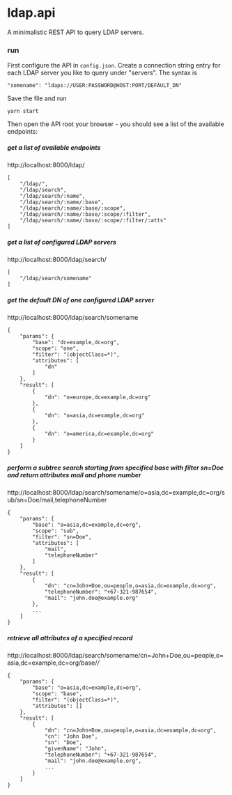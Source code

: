 # ldap.api

A minimalistic REST API to query LDAP servers.

### run

First configure the API in `config.json`.
Create a connection string entry for each LDAP server you like to query under "servers".
The syntax is

    "somename": "ldaps://USER:PASSWORD@HOST:PORT/DEFAULT_DN"

Save the file and run

    yarn start

Then open the API root your browser - you should see a list of the available endpoints:

##### get a list of available endpoints

http://localhost:8000/ldap/

    [
        "/ldap/",
        "/ldap/search",
        "/ldap/search/:name",
        "/ldap/search/:name/:base",
        "/ldap/search/:name/:base/:scope",
        "/ldap/search/:name/:base/:scope/:filter",
        "/ldap/search/:name/:base/:scope/:filter/:atts"
    ]

##### get a list of configured LDAP servers

http://localhost:8000/ldap/search/

    [
        "/ldap/search/somename"
    ]

##### get the default DN of one configured LDAP server

http://localhost:8000/ldap/search/somename

    {
        "params": {
            "base": "dc=example,dc=org",
            "scope": "one",
            "filter": "(objectClass=*)",
            "attributes": [
                "dn"
            ]
        },
        "result": [
            {
                "dn": "o=europe,dc=example,dc=org"
            },
            {
                "dn": "o=asia,dc=example,dc=org"
            },
            {
                "dn": "o=america,dc=example,dc=org"
            }
        ]
    }

##### perform a subtree search starting from specified base with filter sn=Doe and return attributes mail and phone number

http://localhost:8000/ldap/search/somename/o=asia,dc=example,dc=org/sub/sn=Doe/mail,telephoneNumber

    {
        "params": {
            "base": "o=asia,dc=example,dc=org",
            "scope": "sub",
            "filter": "sn=Doe",
            "attributes": [
                "mail",
                "telephoneNumber"
            ]
        },
        "result": [
            {
                "dn": "cn=John+Doe,ou=people,o=asia,dc=example,dc=org",
                "telephoneNumber": "+67-321-987654",
                "mail": "john.doe@example.org"
            },
            ...
        ]
    }

##### retrieve all attributes of a specified record

http://localhost:8000/ldap/search/somename/cn=John+Doe,ou=people,o=asia,dc=example,dc=org/base/_/_

    {
        "params": {
            "base": "o=asia,dc=example,dc=org",
            "scope": "base",
            "filter": "(objectClass=*)",
            "attributes": []
        },
        "result": [
            {
                "dn": "cn=John+Doe,ou=people,o=asia,dc=example,dc=org",
                "cn": "John Doe",
                "sn": "Doe",
                "givenName": "John",
                "telephoneNumber": "+67-321-987654",
                "mail": "john.doe@example.org",
                ...
            }
        ]
    }

